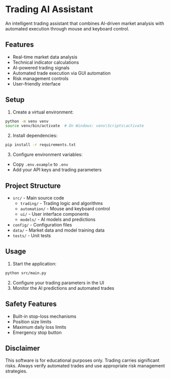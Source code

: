 # Trading AI Assistant

An intelligent trading assistant that combines AI-driven market analysis with automated execution through mouse and keyboard control.

## Features

- Real-time market data analysis
- Technical indicator calculations
- AI-powered trading signals
- Automated trade execution via GUI automation
- Risk management controls
- User-friendly interface

## Setup

1. Create a virtual environment:
```bash
python -m venv venv
source venv/bin/activate  # On Windows: venv\Scripts\activate
```

2. Install dependencies:
```bash
pip install -r requirements.txt
```

3. Configure environment variables:
- Copy `.env.example` to `.env`
- Add your API keys and trading parameters

## Project Structure

- `src/` - Main source code
  - `trading/` - Trading logic and algorithms
  - `automation/` - Mouse and keyboard control
  - `ui/` - User interface components
  - `models/` - AI models and predictions
- `config/` - Configuration files
- `data/` - Market data and model training data
- `tests/` - Unit tests

## Usage

1. Start the application:
```bash
python src/main.py
```

2. Configure your trading parameters in the UI
3. Monitor the AI predictions and automated trades

## Safety Features

- Built-in stop-loss mechanisms
- Position size limits
- Maximum daily loss limits
- Emergency stop button

## Disclaimer

This software is for educational purposes only. Trading carries significant risks. Always verify automated trades and use appropriate risk management strategies.
